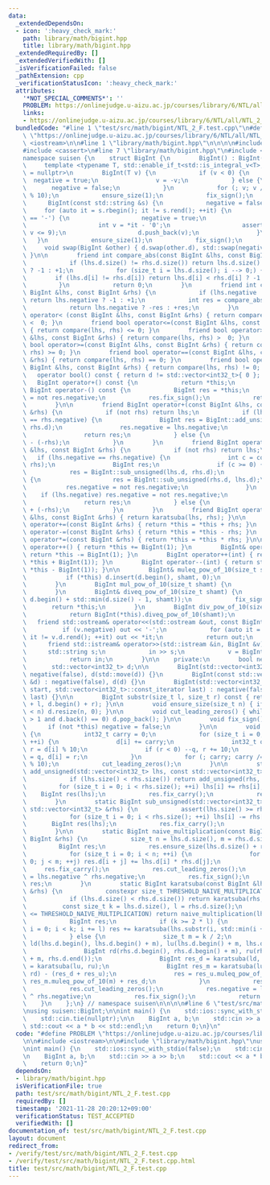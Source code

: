 ```yaml
---
data:
  _extendedDependsOn:
  - icon: ':heavy_check_mark:'
    path: library/math/bigint.hpp
    title: library/math/bigint.hpp
  _extendedRequiredBy: []
  _extendedVerifiedWith: []
  _isVerificationFailed: false
  _pathExtension: cpp
  _verificationStatusIcon: ':heavy_check_mark:'
  attributes:
    '*NOT_SPECIAL_COMMENTS*': ''
    PROBLEM: https://onlinejudge.u-aizu.ac.jp/courses/library/6/NTL/all/NTL_2_F
    links:
    - https://onlinejudge.u-aizu.ac.jp/courses/library/6/NTL/all/NTL_2_F
  bundledCode: "#line 1 \"test/src/math/bigint/NTL_2_F.test.cpp\"\n#define PROBLEM\
    \ \"https://onlinejudge.u-aizu.ac.jp/courses/library/6/NTL/all/NTL_2_F\"\n\n#include\
    \ <iostream>\n\n#line 1 \"library/math/bigint.hpp\"\n\n\n\n#include <algorithm>\n\
    #include <cassert>\n#line 7 \"library/math/bigint.hpp\"\n#include <vector>\n\n\
    namespace suisen {\n    struct BigInt {\n        BigInt() : BigInt(0) {}\n   \
    \     template <typename T, std::enable_if_t<std::is_integral_v<T>, std::nullptr_t>\
    \ = nullptr>\n        BigInt(T v) {\n            if (v < 0) {\n              \
    \  negative = true;\n                v = -v;\n            } else {\n         \
    \       negative = false;\n            }\n            for (; v; v /= 10) d.push_back(v\
    \ % 10);\n            ensure_size(1);\n            fix_sign();\n        }\n  \
    \      BigInt(const std::string &s) {\n            negative = false;\n       \
    \     for (auto it = s.rbegin(); it != s.rend(); ++it) {\n                if (*it\
    \ == '-') {\n                    negative = true;\n                } else {\n\
    \                    int v = *it - '0';\n                    assert(0 <= v and\
    \ v <= 9);\n                    d.push_back(v);\n                }\n         \
    \   }\n            ensure_size(1);\n            fix_sign();\n        }\n\n   \
    \     void swap(BigInt &other) { d.swap(other.d), std::swap(negative, other.negative);\
    \ }\n\n        friend int compare_abs(const BigInt &lhs, const BigInt &rhs) {\n\
    \            if (lhs.d.size() != rhs.d.size()) return lhs.d.size() < rhs.d.size()\
    \ ? -1 : +1;\n            for (size_t i = lhs.d.size(); i --> 0;) {\n        \
    \        if (lhs.d[i] != rhs.d[i]) return lhs.d[i] < rhs.d[i] ? -1 : +1;\n   \
    \         }\n            return 0;\n        }\n        friend int compare(const\
    \ BigInt &lhs, const BigInt &rhs) {\n            if (lhs.negative != rhs.negative)\
    \ return lhs.negative ? -1 : +1;\n            int res = compare_abs(lhs, rhs);\n\
    \            return lhs.negative ? -res : +res;\n        }\n        friend bool\
    \ operator< (const BigInt &lhs, const BigInt &rhs) { return compare(lhs, rhs)\
    \ <  0; }\n        friend bool operator<=(const BigInt &lhs, const BigInt &rhs)\
    \ { return compare(lhs, rhs) <= 0; }\n        friend bool operator> (const BigInt\
    \ &lhs, const BigInt &rhs) { return compare(lhs, rhs) >  0; }\n        friend\
    \ bool operator>=(const BigInt &lhs, const BigInt &rhs) { return compare(lhs,\
    \ rhs) >= 0; }\n        friend bool operator==(const BigInt &lhs, const BigInt\
    \ &rhs) { return compare(lhs, rhs) == 0; }\n        friend bool operator!=(const\
    \ BigInt &lhs, const BigInt &rhs) { return compare(lhs, rhs) != 0; }\n\n     \
    \   operator bool() const { return d != std::vector<int32_t>{ 0 }; }\n\n     \
    \   BigInt operator+() const {\n            return *this;\n        }\n       \
    \ BigInt operator-() const {\n            BigInt res = *this;\n            res.negative\
    \ = not res.negative;\n            res.fix_sign();\n            return res;\n\
    \        }\n\n        friend BigInt operator+(const BigInt &lhs, const BigInt\
    \ &rhs) {\n            if (not rhs) return lhs;\n            if (lhs.negative\
    \ == rhs.negative) {\n                BigInt res = BigInt::add_unsigned(lhs.d,\
    \ rhs.d);\n                res.negative = lhs.negative;\n                res.fix_sign();\n\
    \                return res;\n            } else {\n                return lhs\
    \ - (-rhs);\n            }\n        }\n        friend BigInt operator-(const BigInt\
    \ &lhs, const BigInt &rhs) {\n            if (not rhs) return lhs;\n         \
    \   if (lhs.negative == rhs.negative) {\n                int c = compare_abs(lhs,\
    \ rhs);\n                BigInt res;\n                if (c >= 0) {\n        \
    \            res = BigInt::sub_unsigned(lhs.d, rhs.d);\n                } else\
    \ {\n                    res = BigInt::sub_unsigned(rhs.d, lhs.d);\n         \
    \           res.negative = not res.negative;\n                }\n            \
    \    if (lhs.negative) res.negative = not res.negative;\n                res.fix_sign();\n\
    \                return res;\n            } else {\n                return lhs\
    \ + (-rhs);\n            }\n        }\n        friend BigInt operator*(const BigInt\
    \ &lhs, const BigInt &rhs) { return karatsuba(lhs, rhs); }\n\n        BigInt&\
    \ operator+=(const BigInt &rhs) { return *this = *this + rhs; }\n        BigInt&\
    \ operator-=(const BigInt &rhs) { return *this = *this - rhs; }\n        BigInt&\
    \ operator*=(const BigInt &rhs) { return *this = *this * rhs; }\n\n        BigInt&\
    \ operator++() { return *this += BigInt(1); }\n        BigInt& operator--() {\
    \ return *this -= BigInt(1); }\n        BigInt operator++(int) { return std::exchange(*this,\
    \ *this + BigInt(1)); }\n        BigInt operator--(int) { return std::exchange(*this,\
    \ *this - BigInt(1)); }\n\n        BigInt& muleq_pow_of_10(size_t shamt) {\n \
    \           if (*this) d.insert(d.begin(), shamt, 0);\n            return *this;\n\
    \        }\n        BigInt mul_pow_of_10(size_t shamt) {\n            return BigInt(*this).muleq_pow_of_10(shamt);\n\
    \        }\n        BigInt& diveq_pow_of_10(size_t shamt) {\n            d.erase(d.begin(),\
    \ d.begin() + std::min(d.size() - 1, shamt));\n            fix_sign();\n     \
    \       return *this;\n        }\n        BigInt div_pow_of_10(size_t shamt) {\n\
    \            return BigInt(*this).diveq_pow_of_10(shamt);\n        }\n\n     \
    \   friend std::ostream& operator<<(std::ostream &out, const BigInt &v) {\n  \
    \          if (v.negative) out << '-';\n            for (auto it = v.d.rbegin();\
    \ it != v.d.rend(); ++it) out << *it;\n            return out;\n        }\n  \
    \      friend std::istream& operator>>(std::istream &in, BigInt &v) {\n      \
    \      std::string s;\n            in >> s;\n            v = BigInt(std::move(s));\n\
    \            return in;\n        }\n\n    private:\n        bool negative;\n \
    \       std::vector<int32_t> d;\n\n        BigInt(std::vector<int32_t> &&d) :\
    \ negative(false), d(std::move(d)) {}\n        BigInt(const std::vector<int32_t>\
    \ &d) : negative(false), d(d) {}\n        BigInt(std::vector<int32_t>::const_iterator\
    \ start, std::vector<int32_t>::const_iterator last) : negative(false), d(start,\
    \ last) {}\n\n        BigInt substr(size_t l, size_t r) const { return BigInt(d.begin()\
    \ + l, d.begin() + r); }\n\n        void ensure_size(size_t n) { if (d.size()\
    \ < n) d.resize(n, 0); }\n\n        void cut_leading_zeros() { while (d.size()\
    \ > 1 and d.back() == 0) d.pop_back(); }\n\n        void fix_sign() {\n      \
    \      if (not *this) negative = false;\n        }\n\n        void fix_carry()\
    \ {\n            int32_t carry = 0;\n            for (size_t i = 0; i < d.size();\
    \ ++i) {\n                d[i] += carry;\n                int32_t q = d[i] / 10,\
    \ r = d[i] % 10;\n                if (r < 0) --q, r += 10;\n                carry\
    \ = q, d[i] = r;\n            }\n            for (; carry; carry /= 10) d.push_back(carry\
    \ % 10);\n            cut_leading_zeros();\n        }\n\n        static BigInt\
    \ add_unsigned(std::vector<int32_t> lhs, const std::vector<int32_t> &rhs) {\n\
    \            if (lhs.size() < rhs.size()) return add_unsigned(rhs, lhs);\n   \
    \         for (size_t i = 0; i < rhs.size(); ++i) lhs[i] += rhs[i];\n        \
    \    BigInt res(lhs);\n            res.fix_carry();\n            return res;\n\
    \        }\n        static BigInt sub_unsigned(std::vector<int32_t> lhs, const\
    \ std::vector<int32_t> &rhs) {\n            assert(lhs.size() >= rhs.size());\n\
    \            for (size_t i = 0; i < rhs.size(); ++i) lhs[i] -= rhs[i];\n     \
    \       BigInt res(lhs);\n            res.fix_carry();\n            return res;\n\
    \        }\n\n        static BigInt naive_multiplication(const BigInt &lhs, const\
    \ BigInt &rhs) {\n            size_t n = lhs.d.size(), m = rhs.d.size();\n   \
    \         BigInt res;\n            res.ensure_size(lhs.d.size() + rhs.d.size());\n\
    \            for (size_t i = 0; i < n; ++i) {\n                for (size_t j =\
    \ 0; j < m; ++j) res.d[i + j] += lhs.d[i] * rhs.d[j];\n            }\n       \
    \     res.fix_carry();\n            res.cut_leading_zeros();\n            res.negative\
    \ = lhs.negative ^ rhs.negative;\n            res.fix_sign();\n            return\
    \ res;\n        }\n        static BigInt karatsuba(const BigInt &lhs, const BigInt\
    \ &rhs) {\n            constexpr size_t THRESHOLD_NAIVE_MULTIPLICATION = 100;\n\
    \            if (lhs.d.size() < rhs.d.size()) return karatsuba(rhs, lhs);\n  \
    \          const size_t k = lhs.d.size(), l = rhs.d.size();\n            if (l\
    \ <= THRESHOLD_NAIVE_MULTIPLICATION) return naive_multiplication(lhs, rhs);\n\
    \            BigInt res;\n            if (k >= 2 * l) {\n                for (size_t\
    \ i = 0; i < k; i += l) res += karatsuba(lhs.substr(i, std::min(i + l, k)), rhs).muleq_pow_of_10(i);\n\
    \            } else {\n                size_t m = k / 2;\n                BigInt\
    \ ld(lhs.d.begin(), lhs.d.begin() + m), lu(lhs.d.begin() + m, lhs.d.end());\n\
    \                BigInt rd(rhs.d.begin(), rhs.d.begin() + m), ru(rhs.d.begin()\
    \ + m, rhs.d.end());\n                BigInt res_d = karatsuba(ld, rd), res_u\
    \ = karatsuba(lu, ru);\n                BigInt res_m = karatsuba(lu + ld, ru +\
    \ rd) - (res_d + res_u);\n                res = res_u.muleq_pow_of_10(2 * m) +\
    \ res_m.muleq_pow_of_10(m) + res_d;\n            }\n            res.fix_carry();\n\
    \            res.cut_leading_zeros();\n            res.negative = lhs.negative\
    \ ^ rhs.negative;\n            res.fix_sign();\n            return res;\n    \
    \    }\n    };\n} // namespace suisen\n\n\n\n#line 6 \"test/src/math/bigint/NTL_2_F.test.cpp\"\
    \nusing suisen::BigInt;\n\nint main() {\n    std::ios::sync_with_stdio(false);\n\
    \    std::cin.tie(nullptr);\n\n    BigInt a, b;\n    std::cin >> a >> b;\n   \
    \ std::cout << a * b << std::endl;\n    return 0;\n}\n"
  code: "#define PROBLEM \"https://onlinejudge.u-aizu.ac.jp/courses/library/6/NTL/all/NTL_2_F\"\
    \n\n#include <iostream>\n\n#include \"library/math/bigint.hpp\"\nusing suisen::BigInt;\n\
    \nint main() {\n    std::ios::sync_with_stdio(false);\n    std::cin.tie(nullptr);\n\
    \n    BigInt a, b;\n    std::cin >> a >> b;\n    std::cout << a * b << std::endl;\n\
    \    return 0;\n}"
  dependsOn:
  - library/math/bigint.hpp
  isVerificationFile: true
  path: test/src/math/bigint/NTL_2_F.test.cpp
  requiredBy: []
  timestamp: '2021-11-28 20:20:12+09:00'
  verificationStatus: TEST_ACCEPTED
  verifiedWith: []
documentation_of: test/src/math/bigint/NTL_2_F.test.cpp
layout: document
redirect_from:
- /verify/test/src/math/bigint/NTL_2_F.test.cpp
- /verify/test/src/math/bigint/NTL_2_F.test.cpp.html
title: test/src/math/bigint/NTL_2_F.test.cpp
---
```

